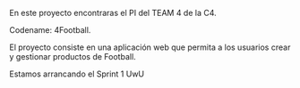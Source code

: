 En este proyecto encontraras el PI del TEAM 4 de la C4.

Codename: 4Football.

El proyecto consiste en una aplicación web que permita a los usuarios crear y gestionar productos de Football.

Estamos arrancando el Sprint 1 UwU

